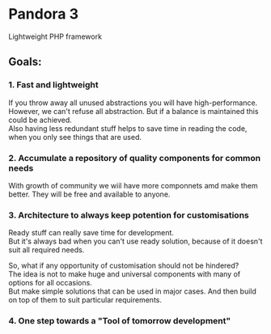 # Pandora 3
Lightweight PHP framework

## Goals:

### 1. Fast and lightweight
If you throw away all unused abstractions you will have high-performance. However, we can't refuse all abstraction. But if a balance is maintained this could be achieved.  
Also having less redundant stuff helps to save time in reading the code, when you only see things that are used.

### 2. Accumulate a repository of quality components for common needs
With growth of community we wiil have more componnets amd make them better.
They will be free and available to anyone.

### 3. Architecture to always keep potention for customisations
Ready stuff can really save time for development.  
But it's always bad when you can't use ready solution, because of it doesn't suit all required needs.

So, what if any opportunity of customisation should not be hindered?  
The idea is not to make huge and universal components with many of options for all occasions.  
But make simple solutions that can be used in major cases. And then build on top of them to suit particular requirements.

### 4. One step towards a "Tool of tomorrow development"
